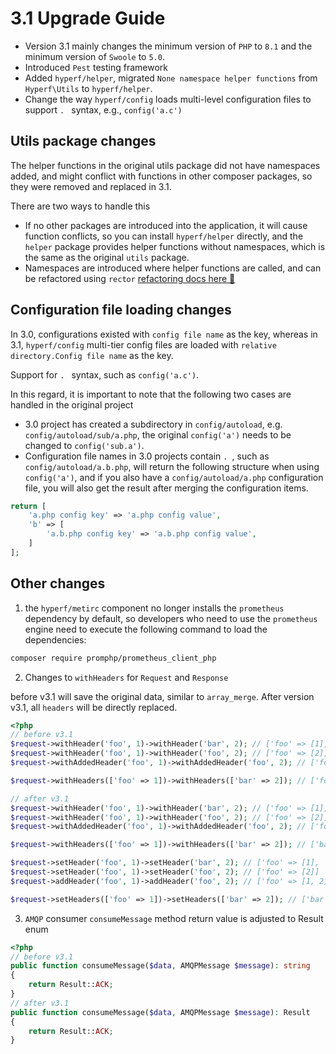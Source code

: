 # 3.1 Upgrade Guide

- Version 3.1 mainly changes the minimum version of `PHP` to `8.1` and the minimum version of `Swoole` to `5.0`.
- Introduced `Pest` testing framework
- Added `hyperf/helper`, migrated `None namespace helper functions` from `Hyperf\Utils` to `hyperf/helper`.
- Change the way `hyperf/config` loads multi-level configuration files to support `. ` syntax, e.g., `config('a.c')`

## Utils package changes

The helper functions in the original utils package did not have namespaces added, and might conflict with functions in other composer packages, so they were removed and replaced in 3.1.

There are two ways to handle this

- If no other packages are introduced into the application, it will cause function conflicts, so you can install `hyperf/helper` directly, and the `helper` package provides helper functions without namespaces, which is the same as the original `utils` package.
- Namespaces are introduced where helper functions are called, and can be refactored using `rector` [refactoring docs here 🔎](https://github.com/orgs/hyperf/discussions/5635)

## Configuration file loading changes

In 3.0, configurations existed with `config file name` as the key, whereas in 3.1, `hyperf/config` multi-tier config files are loaded with `relative directory.Config file name` as the key.

Support for `. ` syntax, such as `config('a.c')`.

In this regard, it is important to note that the following two cases are handled in the original project

- 3.0 project has created a subdirectory in `config/autoload`, e.g. `config/autoload/sub/a.php`, the original `config('a')` needs to be changed to `config('sub.a')`.
- Configuration file names in 3.0 projects contain `. `, such as `config/autoload/a.b.php`, will return the following structure when using `config('a')`, and if you also have a `config/autoload/a.php` configuration file, you will also get the result after merging the configuration items.
```php
return [
    'a.php config key' => 'a.php config value',
    'b' => [
        'a.b.php config key' => 'a.b.php config value',
    ]
];
```

## Other changes

1. the `hyperf/metirc` component no longer installs the `prometheus` dependency by default, so developers who need to use the `prometheus` engine need to execute the following command to load the dependencies:

```bash
composer require promphp/prometheus_client_php
```

2. Changes to `withHeaders` for `Request` and `Response`

before v3.1 will save the original data, similar to `array_merge`. After version v3.1, all `headers` will be directly replaced.

```php
<?php
// before v3.1 
$request->withHeader('foo', 1)->withHeader('bar', 2); // ['foo' => [1], 'bar' => [2]]
$request->withHeader('foo', 1)->withHeader('foo', 2); // ['foo' => [2]]
$request->withAddedHeader('foo', 1)->withAddedHeader('foo', 2); // ['foo' => [1, 2]]

$request->withHeaders(['foo' => 1])->withHeaders(['bar' => 2]); // ['foo' => [1], 'bar' => [2]]

// after v3.1
$request->withHeader('foo', 1)->withHeader('bar', 2); // ['foo' => [1], 'bar' => [2]]
$request->withHeader('foo', 1)->withHeader('foo', 2); // ['foo' => [2]]
$request->withAddedHeader('foo', 1)->withAddedHeader('foo', 2); // ['foo' => [1, 2]]

$request->withHeaders(['foo' => 1])->withHeaders(['bar' => 2]); // ['bar' => [2]]

$request->setHeader('foo', 1)->setHeader('bar', 2); // ['foo' => [1], 'bar' => [2]]
$request->setHeader('foo', 1)->setHeader('foo', 2); // ['foo' => [2]]
$request->addHeader('foo', 1)->addHeader('foo', 2); // ['foo' => [1, 2]]

$request->setHeaders(['foo' => 1])->setHeaders(['bar' => 2]); // ['bar' => [2]]
```

3. `AMQP` consumer `consumeMessage` method return value is adjusted to Result enum

```php
<?php
// before v3.1
public function consumeMessage($data, AMQPMessage $message): string
{
    return Result::ACK;
}
// after v3.1
public function consumeMessage($data, AMQPMessage $message): Result
{
    return Result::ACK;
}
```